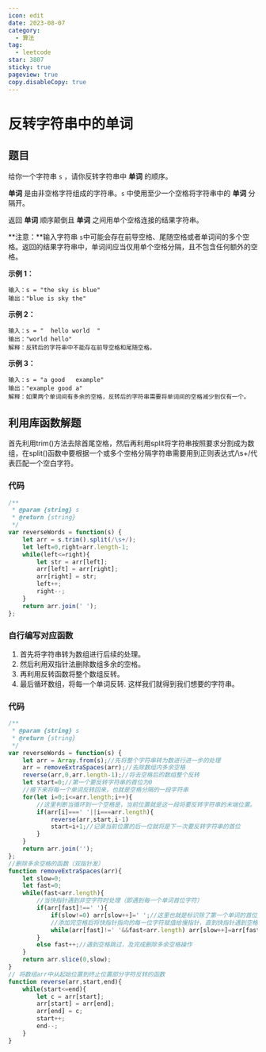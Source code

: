 ```yaml
---
icon: edit
date: 2023-08-07
category:
  - 算法
tag:
  - leetcode
star: 3807
sticky: true
pageview: true
copy.disableCopy: true
---
```


# 反转字符串中的单词

## 题目

给你一个字符串 `s` ，请你反转字符串中 **单词** 的顺序。

**单词** 是由非空格字符组成的字符串。`s` 中使用至少一个空格将字符串中的 **单词** 分隔开。

返回 **单词** 顺序颠倒且 **单词** 之间用单个空格连接的结果字符串。

**注意：**输入字符串 `s`中可能会存在前导空格、尾随空格或者单词间的多个空格。返回的结果字符串中，单词间应当仅用单个空格分隔，且不包含任何额外的空格。

<!-- more -->

**示例 1：**

```
输入：s = "the sky is blue"
输出："blue is sky the"
```

**示例 2：**

```
输入：s = "  hello world  "
输出："world hello"
解释：反转后的字符串中不能存在前导空格和尾随空格。
```

**示例 3：**

```
输入：s = "a good   example"
输出："example good a"
解释：如果两个单词间有多余的空格，反转后的字符串需要将单词间的空格减少到仅有一个。
```

## 利用库函数解题

首先利用trim()方法去除首尾空格，然后再利用split将字符串按照要求分割成为数组，在split()函数中要根据一个或多个空格分隔字符串需要用到正则表达式/\s+/代表匹配一个空白字符。

### 代码

```js
/**
 * @param {string} s
 * @return {string}
 */
var reverseWords = function(s) {
    let arr = s.trim().split(/\s+/);
    let left=0,right=arr.length-1;
    while(left<=right){
        let str = arr[left];
        arr[left] = arr[right];
        arr[right] = str;
        left++;
        right--;
    }
    return arr.join(' ');
};
```

### 自行编写对应函数

1. 首先将字符串转为数组进行后续的处理。 
2. 然后利用双指针法删除数组多余的空格。 
3. 再利用反转函数将整个数组反转。 
4. 最后循环数组，将每一个单词反转. 这样我们就得到我们想要的字符串。

### 代码

```js
/**
 * @param {string} s
 * @return {string}
 */
var reverseWords = function(s) {
    let arr = Array.from(s);//先将整个字符串转为数进行进一步的处理
    arr = removeExtraSpaces(arr);//去除数组内多余空格
    reverse(arr,0,arr.length-1);//将去空格后的数组整个反转
    let start=0;//第一个要反转字符串的首位为0
    //接下来将每一个单词反转回来，也就是空格分隔的一段字符串
    for(let i=0;i<=arr.length;i++){
        //这里判断当循环到一个空格是，当前位置就是这一段将要反转字符串的末端位置。
        if(arr[i]===' '||i===arr.length){
            reverse(arr,start,i-1)
            start=i+1;//记录当前位置的后一位就将是下一次要反转字符串的首位
        }
    }
    return arr.join('');
};
//删除多余空格的函数（双指针发）
function removeExtraSpaces(arr){
    let slow=0;
    let fast=0;
    while(fast<arr.length){
        //当快指针遇到非空字符时处理（即遇到每一个单词首位字符）
        if(arr[fast]!==' '){
            if(slow!=0) arr[slow++]=' ';//这里也就是标识除了第一个单词的首位之外每一个单词首位都要添加一个空格，然后慢指针前移一位。
            //添加完空格后将快指针指向的每一位字符赋值给慢指针，直到快指针遇到空格（即这个单词已经遍历完毕）或者快指针遍历到arr末端结束。
            while(arr[fast]!=' '&&fast<arr.length) arr[slow++]=arr[fast++];
        }
        else fast++;//遇到空格跳过，及完成删除多余空格操作
    }
    return arr.slice(0,slow);
}
// 将数组arr中从起始位置到终止位置部分字符反转的函数
function reverse(arr,start,end){
    while(start<=end){
        let c = arr[start];
        arr[start] = arr[end];
        arr[end] = c;
        start++;
        end--;
    }
}
```


